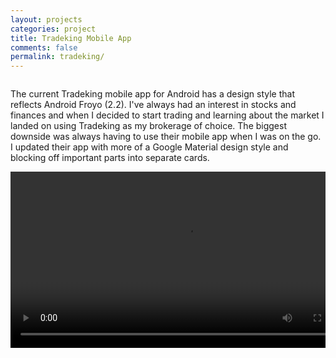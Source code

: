 ```yaml
---
layout: projects
categories: project
title: Tradeking Mobile App
comments: false
permalink: tradeking/
---
```

<div class="row clearfix">
	<div class="column full">
		<p>The current Tradeking mobile app for Android has a design style that reflects Android Froyo (2.2). I've always had an interest in stocks and finances and when I decided to start trading and learning about the market I landed on using Tradeking as my brokerage of choice. The biggest downside was always having to use their mobile app when I was on the go. I updated their app with more of a Google Material design style and blocking off important parts into separate cards. </p>
	</div>
</div>

<div class="row clearfix project-image">
	<div class="column third medium-half">
		<img class="drop-shadow" src="/img/proj/tradeking/img-2.jpg" alt="">
	</div>
	<div class="column third medium-half">
		<img class="drop-shadow" src="/img/proj/tradeking/img-3.jpg" alt="">
	</div>
	<div class="column third medium-half">
		<img class="drop-shadow" src="/img/proj/tradeking/img-4.jpg" alt="">
	</div>
	<div class="column third medium-half margin-top">
		<img class="drop-shadow" src="/img/proj/tradeking/img-5.jpg" alt="">
	</div>
	<div class="column third medium-half margin-top">
		<video class="drop-shadow" width="563px" controls><source src="/img/proj/tradeking/tradeking.mp4" type="video/mp4"></video>
	</div>
</div>

